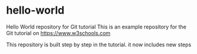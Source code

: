 # hello-world
Hello World repository for Git tutorial
This is an example repository for the Git tutorial on https://www.w3schools.com

This repository is built step by step in the tutorial.
it now includes new steps
